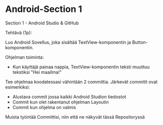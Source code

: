 # Android-Section 1
Section 1 - Android Studio & GitHub

Tehtävä (1p):

Luo Android Sovellus, joka sisältää TextView-komponentin ja Button-komponentin.

Ohjelman toiminta:
- Kun käyttäjä painaa nappia, TextView-komponentin teksti muuttuu tekstiksi "Hei maailma!"

Tee ohjelmaa koodatessasi vähintään 2 committia. 
Järkevät commitit ovat esimerkiksi:

- Alustava commit jossa kaikki Android Studion tiedostot
- Commit kun olet rakentanut ohjelman Layoutin
- Commit kun ohjelma on valmis

Muista työntää Committisi, niin että ne näkyvät tässä Repositoryssä
